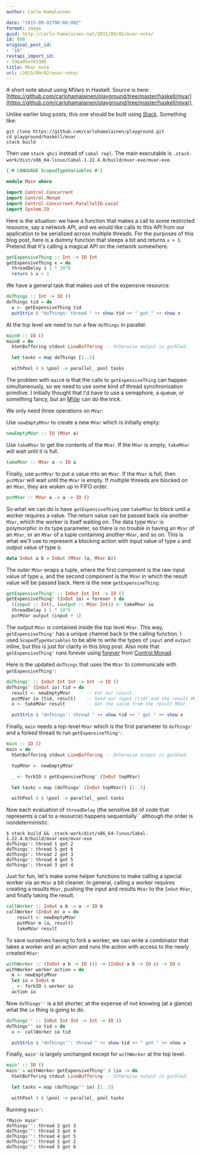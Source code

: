 ```yaml
---
author: Carlo Hamalainen

date: "2015-09-02T00:00:00Z"
format: image
guid: http://carlo-hamalainen.net/2015/09/02/mvar-note/
id: 686
original_post_id:
- "16"
restapi_import_id:
- 596a05ef0330b
title: MVar note
url: /2015/09/02/mvar-note/
---
```


A short note about using MVars in Haskell. Source is here: [https://github.com/carlohamalainen/playground/tree/master/haskell/mvar](https://github.com/carlohamalainen/playground/tree/master/haskell/mvar).

Unlike earlier blog posts, this one should be built using [Stack](https://github.com/commercialhaskell/stack).
Something like:

```
git clone https://github.com/carlohamalainen/playground.git
cd playground/haskell/mvar
stack build
```

Then use ``stack ghci`` instead of ``cabal repl``. The main executable is ``.stack-work/dist/x86_64-linux/Cabal-1.22.4.0/build/mvar-exe/mvar-exe``.

```haskell
{-# LANGUAGE ScopedTypeVariables #-}

module Main where

import Control.Concurrent
import Control.Monad
import Control.Concurrent.ParallelIO.Local
import System.IO
```

Here is the situation: we have a function that makes a call to some
restricted resource, say a network API, and we would like calls to this
API from our application to be serialized across multiple threads.
For the purposes of this blog post, here is a dummy function that
sleeps a bit and returns ``x + 1``. Pretend that it's calling
a magical API on the network somewhere.

```haskell
getExpensiveThing :: Int -> IO Int
getExpensiveThing x = do
  threadDelay $ 1 * 10^6
  return $ x + 1
```

We have a general task that makes use of the expensive resource:

```haskell
doThings :: Int -> IO ()
doThings tid = do
  x <- getExpensiveThing tid
  putStrLn $ "doThings: thread " ++ show tid ++ " got " ++ show x
```

At the top level we need to run a few ``doThings`` in parallel:

```haskell
main0 :: IO ()
main0 = do
  hSetBuffering stdout LineBuffering -- Otherwise output is garbled.

  let tasks = map doThings [1..5]

  withPool 4 $ \pool -> parallel_ pool tasks
```

The problem with ``main0`` is that the calls to ``getExpensiveThing`` can happen simultaneously, so we need to use some kind of thread synchronisation primitive. I initially thought that I'd have to use a semaphore, a queue, or something fancy, but an [MVar](http://hackage.haskell.org/package/base-4.8.1.0/docs/Control-Concurrent-MVar.html#t:MVar) can do the trick.

We only need three operations on ``MVar``:

Use ``newEmptyMVar`` to create a new ``MVar`` which is initially empty:

```haskell
newEmptyMVar :: IO (MVar a)
```

Use ``takeMVar`` to get the contents of the ``MVar``. If the ``MVar`` is empty, ``takeMVar`` will wait until it is full.

```haskell
takeMVar :: MVar a -> IO a
```

Finally, use ``putMVar`` to put a value into an ``MVar``. If the ``MVar`` is full, then ``putMVar`` will wait
until the ``MVar`` is empty. If multiple threads are blocked on an ``MVar``, they are woken up in FIFO order.

```haskell
putMVar :: MVar a -> a -> IO ()
```

So what we can do is have ``getExpensiveThing`` use ``takeMVar`` to block until a worker requires a value. The return value can be passed back via another ``MVar``, which the worker is itself waiting on. The data type ``MVar`` is polymorphic in its type parameter, so there is no trouble
in having an ``MVar`` of an ``MVar``, or an ``MVar`` of a tuple containing another ``MVar``, and so on. This is what we'll use to represent a blocking action with input value of type ``a`` and output value of type ``b``:

```haskell
data InOut a b = InOut (MVar (a, MVar b))
```

The outer ``MVar`` wraps a tuple, where the first component is the raw input value of type ``a``, and the
second component is the ``MVar`` in which the result value will be passed back. Here is the new ``getExpensiveThing``:

```haskell
getExpensiveThing' :: InOut Int Int -> IO ()
getExpensiveThing' (InOut io) = forever $ do
  ((input :: Int), (output :: MVar Int)) <- takeMVar io
  threadDelay $ 1 * 10^6
  putMVar output (input + 1)
```

The output ``MVar`` is contained inside the
top level ``MVar``. This way, ``getExpensiveThing'``
has a unique channel back to the calling function. I used ``ScopedTypeVariables`` to be able to write the types of ``input`` and ``output`` inline, but this is just for clarity in this blog post. Also note that ``getExpensiveThing'`` runs forever using [forever](http://hackage.haskell.org/package/base-4.8.1.0/docs/Control-Monad.html#v:forever) from [Control.Monad](http://hackage.haskell.org/package/base-4.8.1.0/docs/Control-Monad.html).

Here is the updated ``doThings`` that uses the ``MVar`` to communicate with ``getExpensiveThing'``:

```haskell
doThings' :: InOut Int Int -> Int -> IO ()
doThings' (InOut io) tid = do
  result <- newEmptyMVar      -- For our result.
  putMVar io (tid, result)    -- Send our input (tid) and the result MVar.
  x <- takeMVar result        -- Get the value from the result MVar.

  putStrLn $ "doThings': thread " ++ show tid ++ " got " ++ show x
```

Finally, ``main`` needs a top-level ``MVar`` which is the first parameter to ``doThings'``
and a forked thread to run ``getExpensiveThing'``:

```haskell
main :: IO ()
main = do
  hSetBuffering stdout LineBuffering -- Otherwise output is garbled.

  topMVar <- newEmptyMVar

  _ <- forkIO $ getExpensiveThing' (InOut topMVar)

  let tasks = map (doThings' (InOut topMVar)) [1..5]

  withPool 4 $ \pool -> parallel_ pool tasks
```

Now each evaluation of ``threadDelay`` (the sensitive bit of code that represents a call to a resource) happens sequentially`` although the order is nondeterministic.

```shell-session
$ stack build && .stack-work/dist/x86_64-linux/Cabal-1.22.4.0/build/mvar-exe/mvar-exe
doThings': thread 1 got 2
doThings': thread 5 got 6
doThings': thread 2 got 3
doThings': thread 4 got 5
doThings': thread 3 got 4
```

Just for fun, let's make some helper functions to make calling a special worker via an ``MVar`` a bit cleaner. In general,
calling a worker requires creating a results ``MVar``, pushing the input and results ``MVar`` to the ``InOut`` ``MVar``,
and finally taking the result.

```haskell
callWorker :: InOut a b -> a -> IO b
callWorker (InOut m) a = do
    result <- newEmptyMVar
    putMVar m (a, result)
    takeMVar result
```

To save ourselves having to fork a worker, we can write a
combinator that takes a worker and an action and runs the action with
access to the newly created ``MVar``:

```haskell
withWorker :: (InOut a b -> IO ()) -> (InOut a b -> IO c) -> IO c
withWorker worker action = do
  m <- newEmptyMVar
  let io = InOut m
  _ <- forkIO $ worker io
  action io
```

Now ``doThings''`` is a bit shorter, at the expense of not knowing (at a glance) what the ``io`` thing is going to do.

```haskell
doThings'' :: InOut Int Int -> Int -> IO ()
doThings'' io tid = do
  x <- callWorker io tid

  putStrLn $ "doThings'': thread " ++ show tid ++ " got " ++ show x
```

Finally, ``main'`` is largely unchanged except for ``withWorker`` at the top level.

```haskell
main' :: IO ()
main' = withWorker getExpensiveThing' $ \io -> do
  hSetBuffering stdout LineBuffering -- Otherwise output is garbled.

  let tasks = map (doThings'' io) [1..5]

  withPool 4 $ \pool -> parallel_ pool tasks
```

Running ``main'``:

```
*Main> main'
doThings'': thread 2 got 3
doThings'': thread 3 got 4
doThings'': thread 4 got 5
doThings'': thread 1 got 2
doThings'': thread 5 got 6
```
